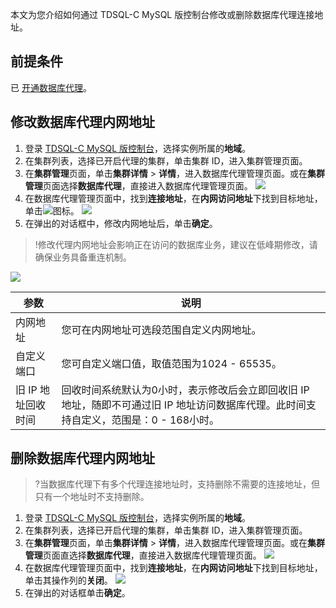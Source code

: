 ﻿本文为您介绍如何通过 TDSQL-C MySQL 版控制台修改或删除数据库代理连接地址。

## 前提条件
已 [开通数据库代理](https://cloud.tencent.com/document/product/1003/76780)。
## 修改数据库代理内网地址
1. 登录 [TDSQL-C MySQL 版控制台](https://console.cloud.tencent.com/cynosdb/mysql)，选择实例所属的**地域**。
2. 在集群列表，选择已开启代理的集群，单击集群 ID，进入集群管理页面。
3. 在**集群管理**页面，单击**集群详情** > **详情**，进入数据库代理管理页面。或在**集群管理**页面选择**数据库代理**，直接进入数据库代理管理页面。
![](https://qcloudimg.tencent-cloud.cn/raw/92dfd522ed5f06597324de205ccdf543.png)
4. 在数据库代理管理页面中，找到**连接地址**，在**内网访问地址**下找到目标地址，单击<img src="https://main.qcloudimg.com/raw/be716b5360d5256a9d5e816e29872ec1.png"  style="margin:0;">图标。
![](https://qcloudimg.tencent-cloud.cn/raw/86c6f5ba8fb2282a1d4b135a761c2dae.png)
5. 在弹出的对话框中，修改内网地址后，单击**确定**。
>!修改代理内网地址会影响正在访问的数据库业务，建议在低峰期修改，请确保业务具备重连机制。
>
![](https://qcloudimg.tencent-cloud.cn/raw/d7c4ed8e8c452750b1b1a9338fb28773.png)
<table>
<thread><th>参数</th><th>说明</th></thread>
<tbody>
<tr><td>内网地址</td><td>您可在内网地址可选段范围自定义内网地址。</td></tr>
<tr><td>自定义端口</td><td>您可自定义端口值，取值范围为1024 - 65535。</td></tr>
<tr><td>旧 IP 地址回收时间</td><td>回收时间系统默认为0小时，表示修改后会立即回收旧 IP 地址，随即不可通过旧 IP 地址访问数据库代理。此时间支持自定义，范围是：0 - 168小时。</td></tr>
</tbody>
</table>

## 删除数据库代理内网地址
>?当数据库代理下有多个代理连接地址时，支持删除不需要的连接地址，但只有一个地址时不支持删除。
>
1. 登录 [TDSQL-C MySQL 版控制台](https://console.cloud.tencent.com/cynosdb/mysql)，选择实例所属的**地域**。
2. 在集群列表，选择已开启代理的集群，单击集群 ID，进入集群管理页面。
3. 在**集群管理**页面，单击**集群详情** > **详情**，进入数据库代理管理页面。或在**集群管理**页面直选择**数据库代理**，直接进入数据库代理管理页面。
![](https://qcloudimg.tencent-cloud.cn/raw/f5f7a3986ab29315ba7958a7393cffc3.png)
4. 在数据库代理管理页面中，找到**连接地址**，在**内网访问地址**下找到目标地址，单击其操作列的**关闭**。
![](https://qcloudimg.tencent-cloud.cn/raw/ce4677dd9d18bb59d20c6238e5326eae.png)
5. 在弹出的对话框单击**确定**。
